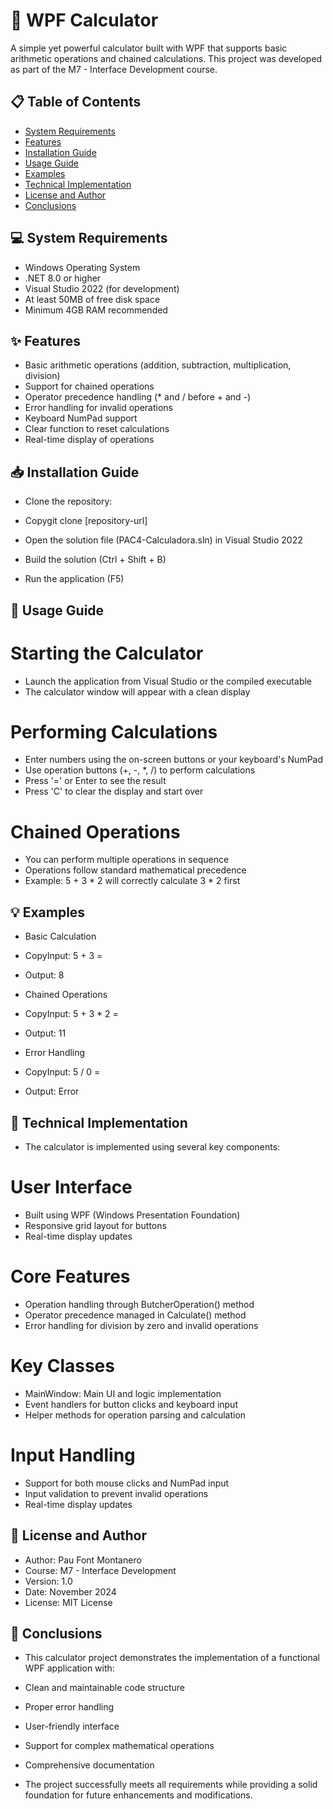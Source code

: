 # 🧮 WPF Calculator

A simple yet powerful calculator built with WPF that supports basic arithmetic operations and chained calculations. This project was developed as part of the M7 - Interface Development course.

## 📋 Table of Contents

- [System Requirements](#-system-requirements)
- [Features](#-features)
- [Installation Guide](#-installation-guide)
- [Usage Guide](#-usage-guide)
- [Examples](#-examples)
- [Technical Implementation](#-technical-implementation)
- [License and Author](#-license-and-author)
- [Conclusions](#-conclusions)

## 💻 System Requirements

- Windows Operating System
- .NET 8.0 or higher
- Visual Studio 2022 (for development)
- At least 50MB of free disk space
- Minimum 4GB RAM recommended

## ✨ Features

- Basic arithmetic operations (addition, subtraction, multiplication, division)
- Support for chained operations
- Operator precedence handling (* and / before + and -)
- Error handling for invalid operations
- Keyboard NumPad support
- Clear function to reset calculations
- Real-time display of operations

## 📥 Installation Guide

- Clone the repository:
- Copygit clone [repository-url]

- Open the solution file (PAC4-Calculadora.sln) in Visual Studio 2022
- Build the solution (Ctrl + Shift + B)
- Run the application (F5)

## 📖 Usage Guide

# Starting the Calculator

- Launch the application from Visual Studio or the compiled executable
- The calculator window will appear with a clean display


# Performing Calculations

- Enter numbers using the on-screen buttons or your keyboard's NumPad
- Use operation buttons (+, -, *, /) to perform calculations
- Press '=' or Enter to see the result
- Press 'C' to clear the display and start over


# Chained Operations

- You can perform multiple operations in sequence
- Operations follow standard mathematical precedence
- Example: 5 + 3 * 2 will correctly calculate 3 * 2 first



## 💡 Examples

- Basic Calculation
- CopyInput: 5 + 3 =
- Output: 8

- Chained Operations
- CopyInput: 5 + 3 * 2 =
- Output: 11

- Error Handling
- CopyInput: 5 / 0 =
- Output: Error


## 🔧 Technical Implementation
- The calculator is implemented using several key components:

# User Interface

- Built using WPF (Windows Presentation Foundation)
- Responsive grid layout for buttons
- Real-time display updates


# Core Features

- Operation handling through ButcherOperation() method
- Operator precedence managed in Calculate() method
- Error handling for division by zero and invalid operations


# Key Classes

- MainWindow: Main UI and logic implementation
- Event handlers for button clicks and keyboard input
- Helper methods for operation parsing and calculation


# Input Handling

- Support for both mouse clicks and NumPad input
- Input validation to prevent invalid operations
- Real-time display updates



## 📝 License and Author

- Author: Pau Font Montanero
- Course: M7 - Interface Development
- Version: 1.0
- Date: November 2024
- License: MIT License

## 🎯 Conclusions
- This calculator project demonstrates the implementation of a functional WPF application with:

- Clean and maintainable code structure
- Proper error handling
- User-friendly interface
- Support for complex mathematical operations
- Comprehensive documentation

- The project successfully meets all requirements while providing a solid foundation for future enhancements and modifications.
